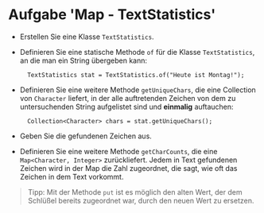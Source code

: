 # Aufgabe 'Map - TextStatistics'

- Erstellen Sie eine Klasse `TextStatistics`.

- Definieren Sie eine statische Methode `of` für die Klasse `TextStatistics`, an die man ein String übergeben kann:

		TextStatistics stat = TextStatistics.of("Heute ist Montag!");


- Definieren Sie eine weitere Methode `getUniqueChars`, die eine Collection von `Character` liefert, in der alle auftretenden Zeichen von dem zu untersuchenden String aufgelistet sind und __einmalig__ auftauchen:

		Collection<Character> chars = stat.getUniqueChars();

- Geben Sie die gefundenen Zeichen aus.

- Definieren Sie eine weitere Methode `getCharCounts`, die eine `Map<Character, Integer>` zurückliefert.
Jedem in Text gefundenen Zeichen wird in der Map die Zahl zugeordnet, die sagt, wie oft das Zeichen in dem Text vorkommt.

> Tipp: Mit der Methode `put` ist es möglich den alten Wert, der dem Schlüßel bereits zugeordnet war, durch den neuen Wert zu ersetzen.
